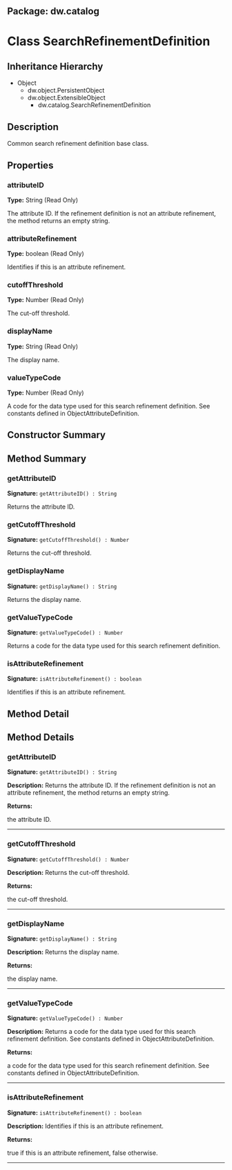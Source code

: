 ## Package: dw.catalog

# Class SearchRefinementDefinition

## Inheritance Hierarchy

- Object
  - dw.object.PersistentObject
  - dw.object.ExtensibleObject
    - dw.catalog.SearchRefinementDefinition

## Description

Common search refinement definition base class.

## Properties

### attributeID

**Type:** String (Read Only)

The attribute ID. If the refinement definition is not an
 attribute refinement, the method returns an empty string.

### attributeRefinement

**Type:** boolean (Read Only)

Identifies if this is an attribute refinement.

### cutoffThreshold

**Type:** Number (Read Only)

The cut-off threshold.

### displayName

**Type:** String (Read Only)

The display name.

### valueTypeCode

**Type:** Number (Read Only)

A code for the data type used for this search refinement definition. See constants
 defined in ObjectAttributeDefinition.

## Constructor Summary

## Method Summary

### getAttributeID

**Signature:** `getAttributeID() : String`

Returns the attribute ID.

### getCutoffThreshold

**Signature:** `getCutoffThreshold() : Number`

Returns the cut-off threshold.

### getDisplayName

**Signature:** `getDisplayName() : String`

Returns the display name.

### getValueTypeCode

**Signature:** `getValueTypeCode() : Number`

Returns a code for the data type used for this search refinement definition.

### isAttributeRefinement

**Signature:** `isAttributeRefinement() : boolean`

Identifies if this is an attribute refinement.

## Method Detail

## Method Details

### getAttributeID

**Signature:** `getAttributeID() : String`

**Description:** Returns the attribute ID. If the refinement definition is not an attribute refinement, the method returns an empty string.

**Returns:**

the attribute ID.

---

### getCutoffThreshold

**Signature:** `getCutoffThreshold() : Number`

**Description:** Returns the cut-off threshold.

**Returns:**

the cut-off threshold.

---

### getDisplayName

**Signature:** `getDisplayName() : String`

**Description:** Returns the display name.

**Returns:**

the display name.

---

### getValueTypeCode

**Signature:** `getValueTypeCode() : Number`

**Description:** Returns a code for the data type used for this search refinement definition. See constants defined in ObjectAttributeDefinition.

**Returns:**

a code for the data type used for this search refinement definition. See constants defined in ObjectAttributeDefinition.

---

### isAttributeRefinement

**Signature:** `isAttributeRefinement() : boolean`

**Description:** Identifies if this is an attribute refinement.

**Returns:**

true if this is an attribute refinement, false otherwise.

---